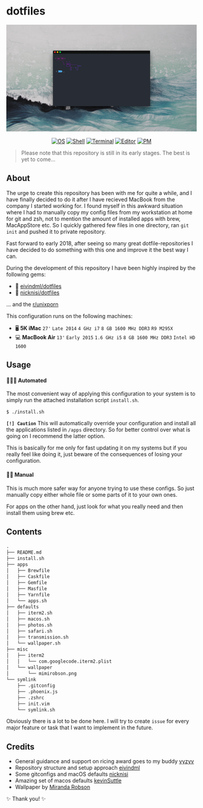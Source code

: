 # dotfiles

<p align=center>
<a href="">
<img alt="screenshot" src="assets/screenshot.png">
</a>
</p>
<p align=center>
    <a href=""><img alt="OS" src="https://img.shields.io/badge/macOS-High_Sierra-orange.svg"></a>
    <a href=""><img alt="Shell" src="https://img.shields.io/badge/Shell-zsh-blue.svg"></a>
    <a href=""><img alt="Terminal" src="https://img.shields.io/badge/Terminal-iTerm2-3a3a3a.svg"></a>
    <a href=""><img alt="Editor" src="https://img.shields.io/badge/Editor-Neovim-green.svg"></a>
    <a href=""><img alt="PM" src="https://img.shields.io/badge/PM-Homebrew-yellow.svg"></a>
</p>

> Please note that this repository is still in its early stages. The best is yet to come...

## About

The urge to create this repository has been with me for quite a while, and I have finally decided to do it after I have recieved MacBook from the company I started working for. I found myself in this awkward situation where I had to manually copy my config files from my workstation at home for git and zsh, not to mention the amount of installed apps with brew, MacAppStore etc. So I quickly gathered few files in one directory, ran `git init` and pushed it to private repository.

Fast forward to early 2018, after seeing so many great dotfile-repositories I have decided to do something with this one and improve it the best way I can.

During the development of this repository I have been highly inspired by the following gems:

- 💠 [eivindml/dotfiles](https://github.com/eivindml/dotfiles)
- 💎 [nicknisi/dotfiles](https://github.com/nicknisi/dotfiles)

... and the [r/unixporn](https://www.reddit.com/r/unixporn/)

This configuration runs on the following machines:

- 🖥 **5K iMac** `27'` `Late 2014` `4 GHz i7` `8 GB 1600 MHz DDR3` `R9 M295X`
- 💻 **MacBook Air** `13'` `Early 2015` `1.6 GHz i5` `8 GB 1600 MHz DDR3` `Intel HD 1600`

## Usage

#### 👨🏻‍💻 Automated

The most convenient way of applying this configuration to your system is to simply run the attached installation script `install.sh`.

```
$ ./install.sh
```

**`[!] Caution`** This will automatically override your configuration and install all the applications listed in `/apps` directory. So for better control over what is going on I recommend the latter option.

This is basically for me only for fast updating it on my systems but if you really feel like doing it, just beware of the consequences of losing your configuration.

#### 👷🏻‍ Manual

This is much more safer way for anyone trying to use these configs. So just manually copy either whole file or some parts of it to your own ones.

For apps on the other hand, just look for what you really need and then install them using brew etc.

## Contents

```
.
├── README.md
├── install.sh
├── apps
│   ├── Brewfile
│   ├── Caskfile
│   ├── Gemfile
│   ├── Masfile
│   ├── Yarnfile
│   └── apps.sh
├── defaults
│   ├── iterm2.sh
│   ├── macos.sh
│   ├── photos.sh
│   ├── safari.sh
│   ├── transmission.sh
│   └── wallpaper.sh
├── misc
│   ├── iterm2
│   │   └── com.googlecode.iterm2.plist
│   └── wallpaper
│       └── mimirobson.png
└── symlink
    ├── .gitconfig
    ├── .phoenix.js
    ├── .zshrc
    ├── init.vim
    └── symlink.sh
```

Obviously there is a lot to be done here. I will try to create `issue` for every major feature or task that I want to implement in the future.

## Credits

- General guidance and support on ricing award goes to my buddy [vyzyv](https://github.com/vyzyv)
- Repository structure and setup approach [eivindml](https://github.com/eivindml)
- Some gitconfigs and macOS defaults [nicknisi](https://github.com/nicknisi)
- Amazing set of macos defaults [kevinSuttle](https://github.com/kevinSuttle/macOS-Defaults)
- Wallpaper by [Miranda Robson](http://www.mimirobson.tumblr.com)

✨ Thank you! ✨

